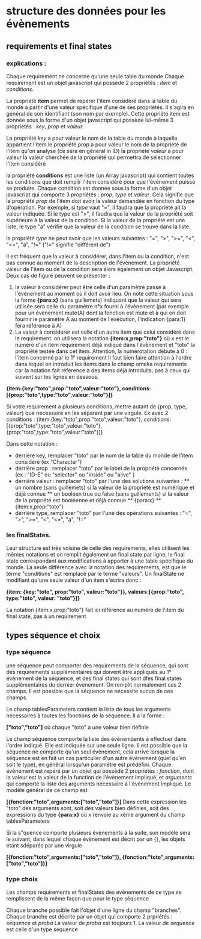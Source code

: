 # structure des données pour les évènements

## requirements et final states

### explications :

Chaque requirement ne concerne qu'une seule table du monde
Chaque requirement est un objet javascript qui possède 2 propriétés : _item_ et _conditions_. 

La propriété __item__ permet de repérer l'item considéré dans la table du monde à partir d'une valeur spécifique d'une de ses propriétés. Il s'agira en général de son identifiant (son nom par exemple). Cette propriété item est donnée sous la forme d'un objet javascript qui possède lui-même 3 propriétés : _key_, _prop_ et _valeur_.

La propriété _key_ a pour valeur le nom de la table du monde à laquelle appartient l'item
le propriété _prop_ a pour valeur le nom de la propriété de l'item qu'on analyse (ce sera en général in ID)
la propriété _valeur_ a pour valeur la valeur cherchée de la propriété qui permettra de sélectionner l'item considéré


la propriété __conditions__ est une liste (un Array javascript) qui contient toutes les conditions que doit remplir l'item considéré pour que l'évènement puisse se produire.
Chaque condition est donnée sous la forme d'un objet javascript qui comporte 3 propriétés : _prop_, _type_ et _valeur_. Cela signifie que la propriété _prop_ de l'item doit avoir la valeur demandée en fonction du type d'opération. Par exemple, si _type_ vaut "=", il faudra que la propriété ait la valeur indiquée. Si le type est ">", il faudra que la valeur de la propriété soit supérieure à la valeur de la condition. Si la valeur de la propriété est une liste, le type "a" vérifie que la valeur de la condition se trouve dans la liste. 

la propriété _type_ ne peut avoir que les valeurs suivantes : "=", ">", ">=", "<", "<=", "a", "!=" ("!=" signifie "différent de")

Il est fréquent que la valeur à considérer, dans l'item ou la condition, n'est pas connue au moment de la description de l'évènement. La propriété valeur de l'item ou de la condition sera alors également un objet Javascript. Deux cas de figure peuvent se présenter :
1) la valeur à considérer peut être celle d'un paramètre passé à l'évènement au moment où il doit avoir lieu. On note cette situation sous la forme __{para:x}__ (sans guillemets) indiquant que la valeur qui sera utilisée sera celle du paramètre n°x fourni à l'évènement (par exemple pour un évènement mute(A) dont la fonction est mute et à qui on doit fournir le paramètre A au moment de l'exécution, l'indication {para:1} fera référence à A)
2) La valeur à considérer est celle d'un autre item que celui considéré dans le requirement. on utilisera la notation __{item:x,prop:"toto"}__ où x est le numéro d'un item requirement déjà indiqué dans l'évènement et "toto" la propriété testée dans cet item. Attention, la numérotation débute à 0 : l'item concerné par le 1° requirement
Il faut bien faire attention à l'ordre dans lequel on introduit les items dans le champ omeka requirements car la notation fait référence à des items déjà introduits, pas à ceux qui suivent sur les lignes en dessous. 

__{item:{key:"toto",prop:"toto",valeur:"toto"}, conditions:[{prop:"toto",type:"toto",valeur:"toto"}]}__

Si votre requirement a plusieurs conditions, mettre autant de {prop, type, valeur} que nécessaire en les séparant par une virgule. Ex avec 2 conditions :
{item:{key:"toto",prop:"toto",valeur:"toto"}, conditions:[{prop:"toto",type:"toto",valeur:"toto"}, {prop:"toto",type:"toto",valeur:"toto"}]}

Dans cette notation : 
* derrière key, remplacer "toto" par le nom de la table du monde de l'item considéré (ex "Character")
* derrière prop : remplacer "toto" par le label de la propriété concernée (ex : "ID-E" ou "selector" ou "inside" ou "alive" )
* derrière valeur : remplacer "toto" par l'une des solutions suivantes :
	** un nombre (sans guillemets) si la valeur de la propriété est numérique et déjà connue
	** un booléen true ou false (sans guillements) si la valeur de la propriété est booléenne et déjà connue
	** {para:x}
	** {item:x,prop:"toto"}	
* derrière type, remplacer "toto" par l'une des opérations suivantes : "=", ">", ">=", "<", "<=", "a", "!="


### les finalStates.

Leur structure est très voisine de celle des requirements, elles utilisent les mêmes notations et on remplit également un final state par ligne, le final state correspondant aux modifications à apporter à une table spécifique du monde. La seule différence avec la notation des requirements, est que le terme "conditions" est remplacé par le terme "valeurs". Un finalState ne modifiant qu'une seule valeur d'un item s'écrira donc :

__{item: {key:"toto", prop:"toto", valeur:"toto"}}, valeurs:[{prop:"toto", type:"toto", valeur: "toto"}]}__

La notation {item:x,prop:"toto"} fait ici référence au numéro de l'item du final state, pas à un requirement


## types séquence et choix

### type séquence

une séquence peut comporter des requirements de la séquence, qui sont des requirements supplémentaires qui doivent être appliqués au 1° évènement de la séquence, et des final states qui sont dfes final states supplémentaires du dernier évènement. On remplit normalement ces 2 champs. Il est possible que la séquence ne nécessite aucun de ces champs.

Le champ tablesParameters contient la liste de tous les arguments nécessaires à toutes les fonctions de la séquence. Il a la forme :

__["toto","toto"]__   où chaque "toto" a une valeur bien définie

Le champ séquence comporte la liste des évènemùents à effectuer dans l'ordre indiqué. Elle est indiquée sur une seule ligne. Il est possible que la séquence ne comporte qu'un seul évènement, cela arrive lorsque la séquence est en fait un cas particulier d'un autre évènement (quel qu'en soit le type), en général lorsqu'un paramètre est prédéfini. Chaque évènement est repéré par un objet qui possède 2 propriétés : _fonction_, dont la valeur est la valeur de la function de l'évènement impliqué, et _arguments_ qui comporte la liste des arguments nécessaire à l'évènement impliqué. Le modèle général de ce champ est

__[{fonction:"toto",arguments:["toto","toto"]}]__   Dans cette expression les "toto" des arguments sont, soit des valeurs bien définies, soit des expressions du type __{para:x}__ où x renvoie au xème argument du champ tablesParameters

Si la s"quence comporte plusieurs évènements à la suite, son modèle sera le suivant, dans lequel chaque évènement est décrit par un {}, les objets étant sdéparés par une virgule

__[{fonction:"toto",arguments:["toto","toto"]}, {fonction:"toto",arguments:["toto","toto"]}]__

### type choix
Les champs requirements et finalStates des évènements de ce type se remplissent de la même façon que pour le type séquence

Chaque branche possible fait l'objet d'une ligne du champ "branches". Chaque branche est décrite par un objet qui comporte 2 prpriétés : _sequence_ et _proba_ La valeur de _proba_ est toujours 1. La valeur de _sequence_ est celle d'un type séquence

